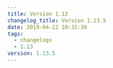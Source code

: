 ```yaml
---
title: Version 1.13
changelog_title: Version 1.13.5
date: 2019-04-22 10:32:39
tags:
  - changelogs
  - 1.13
version: 1.13.5
---
```


<script src="https://gist.github.com/spinnaker-release/23af06bc73aa942c90f89b8e8c8bed3e.js"/>
